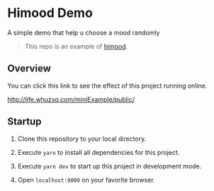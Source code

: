 # Himood Demo

A simple demo that help u choose a mood randomly

> This repo is an example of [himood](https://github.com/sikazhang/miniDemo).

## Overview

You can click this link to see the effect of this project running online.

<http://life.whuzxq.com/miniExample/public/>

## Startup

1. Clone this repository to your local directory.

2. Execute `yarn` to install all dependencies for this project.

3. Execute `yarn dev` to start up this project in development mode.

4. Open `localhost:9000` on your favorite browser.